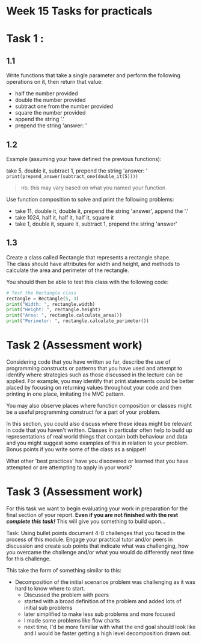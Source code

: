 # Week 15 Tasks for practicals

# Task 1 : 
## 1.1 

Write functions that take a single parameter and perform the following operations on it, then return that value:
- half the number provided
- double the number provided
- subtract one from the number provided
- square the number provided
- append the string '.'
- prepend the string 'answer: '

## 1.2

Example (assuming your have defined the previous functions):

take 5, double it, subtract 1, prepend the string 'answer: '
`print(prepend_answer(subtract_one(double_it(5))))`
> nb. this may vary based on what you named your function

Use function composition to solve and print the following problems:
- take 11, double it, double it, prepend the string 'answer', append the '.'
- take 1024, half it, half it, half it, square it
- take 1, double it, square it, subtract 1, prepend the string 'answer'

## 1.3
Create a class called Rectangle that represents a rectangle shape.  
The class should have attributes for width and height, and methods to calculate the area and perimeter of the rectangle.  

You should then be able to test this class with the following code:
```python
# Test the Rectangle class  
rectangle = Rectangle(5, 3)  
print("Width: ", rectangle.width)  
print("Height: ", rectangle.height)  
print("Area: ", rectangle.calculate_area())  
print("Perimeter: ", rectangle.calculate_perimeter())
```

# Task 2 (Assessment work)

Considering code that you have written so far, describe the use of programming constructs or patterns that you have used and attempt to identify where strategies such as those discussed in the lecture can be applied. 
For example, you may identify that print statements could be better placed by focusing on returning values throughout your code and then printing in one place, imitating the MVC pattern. 

You may also observe places where function composition or classes might be a useful programming construct for a part of your problem. 

In this section, you could also discuss where these ideas might be relevant in code that you haven't written. Classes in particular often help to build up representations of real world things that contain both behaviour and data and you might suggest some examples of this in relation to your problem. Bonus points if you write some of the class as a snippet!

What other 'best practices' have you discovered or learned that you have attempted or are attempting to apply in your work?

# Task 3 (Assessment work)

For this task we want to begin evaluating your work in preparation for the final section of your report. **Even if you are not finished with the rest *complete this task!***
This will give you something to build upon...

Task: Using bullet points document 4-8 challenges that you faced in the process of this module. Engage your practical tutor and/or peers in discussion and create sub points that indicate what was challenging, how you overcame the challenge and/or what you would do differently next time for this challenge.

This take the form of something similar to this:

 - Decomposition of the initial scenarios problem was challenging as it was hard to know where to start.
	- Discussed the problem with peers
	- started with a broad definition of the problem and added lots of initial sub problems
	- later simplified to make less sub problems and more focused
	- I made some problems like flow charts
	- next time, I'd be more familiar with what the end goal should look like and I would be faster getting a high level decomposition drawn out.
